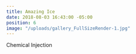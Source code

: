 ```yaml
---
title: Amazing Ice
date: 2018-08-03 16:43:00 -05:00
position: 6
image: "/uploads/gallery_FullSizeRender-1.jpg"
---
```


Chemical Injection